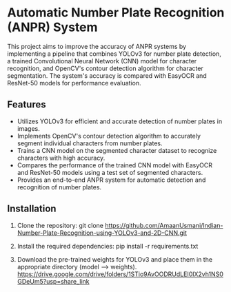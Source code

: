 # Automatic Number Plate Recognition (ANPR) System

This project aims to improve the accuracy of ANPR systems by implementing a pipeline that combines YOLOv3 for number plate detection, a trained Convolutional Neural Network (CNN) model for character recognition, and OpenCV's contour detection algorithm for character segmentation. The system's accuracy is compared with EasyOCR and ResNet-50 models for performance evaluation.

## Features

- Utilizes YOLOv3 for efficient and accurate detection of number plates in images.
- Implements OpenCV's contour detection algorithm to accurately segment individual characters from number plates.
- Trains a CNN model on the segmented character dataset to recognize characters with high accuracy.
- Compares the performance of the trained CNN model with EasyOCR and ResNet-50 models using a test set of segmented characters.
- Provides an end-to-end ANPR system for automatic detection and recognition of number plates.

## Installation

1. Clone the repository:
git clone https://github.com/AmaanUsmani/Indian-Number-Plate-Recognition-using-YOLOv3-and-2D-CNN.git

2. Install the required dependencies:
pip install -r requirements.txt

3. Download the pre-trained weights for YOLOv3 and place them in the appropriate directory (model --> weights).
https://drive.google.com/drive/folders/1STio9AvOODRUdLEI0lX2vh1NS0GDeUm5?usp=share_link


